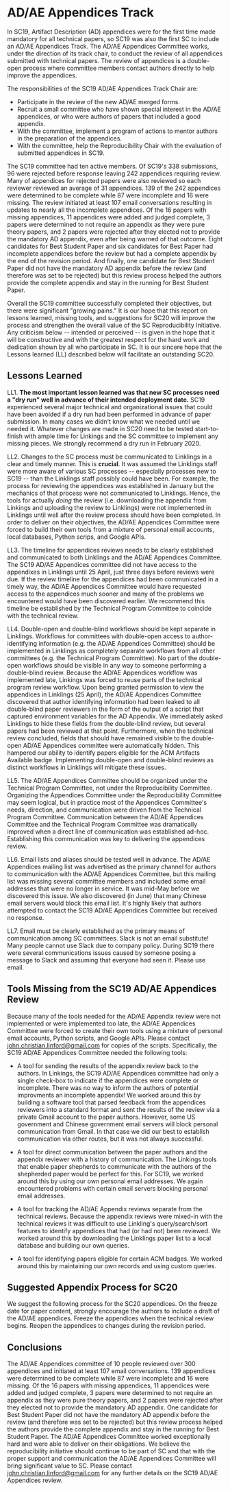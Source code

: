 AD/AE Appendices Track
======================

In SC19, Artifact Description (AD) appendices were for the first time made mandatory for all technical papers, so SC19 was also the first SC to include an AD/AE Appendices Track.  The AD/AE Appendices Committee works, under the direction of its track chair, to conduct the review of all appendices submitted with technical papers. The review of appendices is a double-open process where committee members contact authors directly to help improve the appendices.

The responsibilities of the SC19 AD/AE Appendices Track Chair are:
 * Participate in the review of the new AD/AE merged forms.
 * Recruit a small committee who have shown special interest in the AD/AE appendices, or who were authors of papers that included a good appendix.
 * With the committee, implement a program of actions to mentor authors in the preparation of the appendices.
 * With the committee, help the Reproducibility Chair with the evaluation of submitted appendices in SC19.

The SC19 committee had ten active members.  Of SC19's 338 submissions, 96 were rejected before response leaving 242 appendices requiring review.  Many of appendices for rejected papers were also reviewed so each reviewer reviewed an average of 31 appendices.  139 of the 242 appendices were determined to be complete while 87 were incomplete and 16 were missing.  The review initiated at least 107 email conversations resulting in updates to nearly all the incomplete appendices.  Of the 16 papers with missing appendices, 11 appendices were added and judged complete, 3 papers were determined to not require an appendix as they were pure theory papers, and 2 papers were rejected after they elected not to provide the mandatory AD appendix, even after being warned of that outcome.  Eight candidates for Best Student Paper and six candidates for Best Paper had incomplete appendices before the review but had a complete appendix by the end of the revision period.  And finally, one candidate for Best Student Paper did not have the mandatory AD appendix before the review (and therefore was set to be rejected) but this review process helped the authors provide the complete appendix and stay in the running for Best Student Paper.

Overall the SC19 committee successfully completed their objectives, but there were significant "growing pains."  It is our hope that this report on lessons learned, missing tools, and suggestions for SC20 will improve the process and strengthen the overall value of the SC Reproducibility Initiative.  Any criticism below -- intended or perceived -- is given in the hope that it will be constructive and with the greatest respect for the hard work and dedication shown by all who participate in SC.  It is our sincere hope that the Lessons learned (LL) described below will facilitate an outstanding SC20.


Lessons Learned
---------------

  LL1. **The most important lesson learned was that new SC processes need a "dry run" well in advance of their intended deployment date.** SC19 experienced several major technical and organizational issues that could have been avoided if a dry run had been performed in advance of paper submission.  In many cases we didn't know what we needed until we needed it.  Whatever changes are made in SC20 need to be tested start-to-finish with ample time for Linkings and the SC committee to implement any missing pieces.  We strongly recommend a dry run in February 2020.

  LL2. Changes to the SC process must be communicated to Linklings in a clear and timely manner.  This is **crucial**.  It was assumed the Linklings staff were more aware of various SC processes -- especially processes new to SC19 -- than the Linklings staff possibly could have been.  For example, the process for reviewing the appendices was established in January but the mechanics of that process were not communicated to Linklings.  Hence, the tools for actually *doing* the review (i.e. downloading the appendix from Linkings and uploading the review to Linklings) were not implemented in Linklings until well after the review process should have been completed.  In order to deliver on their objectives, the AD/AE Appendices Committee were forced to build their own tools from a mixture of personal email accounts, local databases, Python scrips, and Google APIs.

  LL3. The timeline for appendices reviews needs to be clearly established and communicated to both Linklings and the AD/AE Appendices Committee. The SC19 AD/AE Appendices committee did not have access to the appendixes in Linklings until 25 April, just three days before reviews were due.  If the review timeline for the appendices had been communicated in a timely way, the AD/AE Appendices Committee would have requested access to the appendices much sooner and many of the problems we encountered would have been discovered earlier.  We recommend this timeline be established by the Technical Program Committee to coincide with the technical review.

  LL4. Double-open and double-blind workflows should be kept separate in Linklings.  Workflows for committees with double-open access to author-identifying information (e.g. the AD/AE Appendices Committee) should be implemented in Linklings as completely separate workflows from all other committees (e.g. the Technical Program Committee).  No part of the double-open workflows should be visible in any way to someone performing a double-blind review.  Because the AD/AE Appendices workflow was implemented late, Linkings was forced to reuse parts of the technical program review workflow.  Upon being granted permission to view the appendices in Linklings (25 April), the AD/AE Appendices Committee discovered that author identifying information had been leaked to all double-blind paper reviewers in the form of the output of a script that captured environment variables for the AD Appendix.  We immediately asked Linklings to hide these fields from the double-blind review, but several papers had been reviewed at that point.  Furthermore, when the technical review concluded, fields that should have remained visible to the double-open AD/AE Appendices committee were automatically hidden.  This hampered our ability to identify papers eligible for the ACM Artifacts Available badge.  Implementing double-open and double-blind reviews as distinct workflows in Linklings will mitigate these issues.

  LL5.  The AD/AE Appendices Committee should be organized under the Technical Program Committee, not under the Reproducibility Committee.  Organizing the Appendices Committee under the Reproducibility Committee may seem logical, but in practice most of the Appendices Committee's needs, direction, and communication were driven from the Technical Program Committee.  Communication between the AD/AE Appendices Committee and the Technical Program Committee was dramatically improved when a direct line of communication was established ad-hoc.  Establishing this communication was key to delivering the appendices review.

  LL6. Email lists and aliases should be tested well in advance.  The AD/AE Appendices mailing list was advertised as the primary channel for authors to communication with the AD/AE Appendices Committee, but this mailing list was missing several committee members and included some email addresses that were no longer in service.  It was mid-May before we discovered this issue.  We also discovered (in June) that many Chinese email servers would block this email list.  It's highly likely that authors attempted to contact the SC19 AD/AE Appendices Committee but received no response.

  LL7. Email must be clearly established as the primary means of communication among SC committees.  Slack is not an email substitute!  Many people cannot use Slack due to company policy. During SC19 there were several communications issues caused by someone posing a message to Slack and assuming that everyone had seen it.  Please use email.


Tools Missing from the SC19 AD/AE Appendices Review
---------------------------------------------------

Because many of the tools needed for the AD/AE Appendix review were not implemented or were implemented too late, the AD/AE Appendices Committee were forced to create their own tools using a mixture of personal email accounts, Python scripts, and Google APIs.  Please contact john.christian.linford@gmail.com for copies of the scripts.  Specifically, the SC19 AD/AE Appendices Committee needed the following tools:

  * A tool for sending the results of the appendix review back to the authors.  In Linkings, the SC19 AD/AE Appendices committee had only a single check-box to indicate if the appendices were complete or incomplete.  There was no way to inform the authors of potential improvments an incomplete appendix!  We worked around this by building a software tool that parsed feedback from the appendices reviewers into a standard format and sent the results of the review via a private Gmail account to the paper authors.  However, some US government and Chinese government email servers will block personal communication from Gmail.  In that case we did our best to establish communication via other routes, but it was not always successful.

  * A tool for direct communication between the paper authors and the appendix reviewer with a history of communication.  The Linkings tools that enable paper shepherds to communicate with the authors of the shepherded paper would be perfect for this. For SC19, we worked around this by using our own personal email addresses.  We again encountered problems with certain email servers blocking personal email addresses.

  * A tool for tracking the AD/AE Appendix reviews separate from the technical reviews.  Because the appendix reviews were mixed-in with the technical reviews it was difficult to use Linkling's query/search/sort features to identify appendices that had (or had not) been reviewed.  We worked around this by downloading the Linklings paper list to a local database and building our own queries.

  * A tool for identifying papers eligible for certain ACM badges.  We worked around this by maintaining our own records and using custom queries.



Suggested Appendix Process for SC20
-----------------------------------

We suggest the following process for the SC20 appendices.  On the freeze date for paper content, strongly encourage the authors to include a draft of the AD/AE appendices.  Freeze the appendices when the technical review begins.  Reopen the appendices to changes during the revision period.


Conclusions
-----------

The AD/AE Appendices committee of 10 people reviewed over 300 appendices and initiated at least 107 email conversations.  139 appendices were determined to be complete while 87 were incomplete and 16 were missing.  Of the 16 papers with missing appendices, 11 appendices were added and judged complete, 3 papers were determined to not require an appendix as they were pure theory papers, and 2 papers were rejected after they elected not to provide the mandatory AD appendix.  One candidate for Best Student Paper did not have the mandatory AD appendix before the review (and therefore was set to be rejected) but this review process helped the authors provide the complete appendix and stay in the running for Best Student Paper.  The AD/AE Appendices Committee worked exceptionally hard and were able to deliver on their obligations.  We believe the reproducibility initiative should continue to be part of SC and that with the proper support and communication the AD/AE Appendices Committee will bring significant value to SC.  Please contact john.christian.linford@gmail.com for any further details on the SC19 AD/AE Appendices review.





